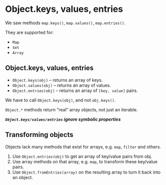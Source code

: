 # Object.keys, values, entries

We saw methods `map.keys()`, `map.values()`, `map.entries()`.

They are supported for:
- `Map`
- `Set`
- `Array`

## Object.keys, values, entries

- `Object.keys(obj)` – returns an array of keys.
- `Object.values(obj)` – returns an array of values. 
- `Object.entries(obj)` – returns an array of `[key, value]` pairs.

We have to call `Object.keys(obj)`, and not `obj.keys()`.

`Object.*` methods return “real” array objects, not just an iterable.

***`Object.keys/values/entries` ignore symbolic properties***

## Transforming objects

Objects lack many methods that exist for arrays, e.g. `map`, `filter` and others.

1. Use `Object.entries(obj)` to get an array of key/value pairs from obj.
2. Use array methods on that array, e.g. `map`, to transform these key/value pairs.
3. Use `Object.fromEntries(array)` on the resulting array to turn it back into an object.